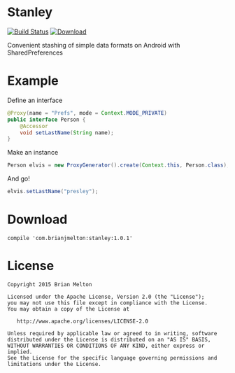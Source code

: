 # Stanley
[![Build Status](https://travis-ci.org/iambmelt/Stanley.svg?branch=master)](https://travis-ci.org/iambmelt/Stanley)
[ ![Download](https://api.bintray.com/packages/iambmelton/maven/stanley/images/download.svg) ](https://bintray.com/iambmelton/maven/stanley/_latestVersion)

Convenient stashing of simple data formats on Android with SharedPreferences

Example
=======

Define an interface

```java
@Proxy(name = "Prefs", mode = Context.MODE_PRIVATE)
public interface Person {
    @Accessor
    void setLastName(String name);
}
```

Make an instance

```java
Person elvis = new ProxyGenerator().create(Context.this, Person.class);
```

And go!

```java
elvis.setLastName("presley");
```

Download
========
```compile 'com.brianjmelton:stanley:1.0.1'```

License
=======

    Copyright 2015 Brian Melton

    Licensed under the Apache License, Version 2.0 (the "License");
    you may not use this file except in compliance with the License.
    You may obtain a copy of the License at

       http://www.apache.org/licenses/LICENSE-2.0

    Unless required by applicable law or agreed to in writing, software
    distributed under the License is distributed on an "AS IS" BASIS,
    WITHOUT WARRANTIES OR CONDITIONS OF ANY KIND, either express or implied.
    See the License for the specific language governing permissions and
    limitations under the License.
